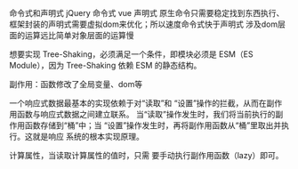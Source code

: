 命令式和声明式
jQuery 命令式
vue 声明式
原生命令只需要稳定找到东西执行、框架封装的声明式需要虚拟dom来优化；所以速度命令式快于声明式
涉及dom层面的运算远比简单对象层面的运算慢

想要实现 Tree-Shaking，必须满足一个条件，即模块必须是 ESM（ES Module），因为 Tree-Shaking 依赖 ESM 的静态结构。

副作用：函数修改了全局变量、dom等

一个响应式数据最基本的实现依赖于对“读取”和 “设置”操作的拦截，从而在副作用函数与响应式数据之间建立联系。 当“读取”操作发生时，我们将当前执行的副作用函数存储到“桶”中；当 “设置”操作发生时，再将副作用函数从“桶”里取出并执行。这就是响应 系统的根本实现原理。

计算属性，当读取计算属性的值时，只需 要手动执行副作用函数（lazy）即可。
